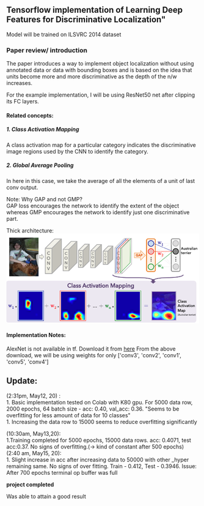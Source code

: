## Tensorflow implementation of Learning Deep Features for Discriminative Localization"

Model will be trained on ILSVRC 2014 dataset

### Paper review/ introduction

The paper introduces a way to implement object localization without using annotated
data or data with bounding boxes and is based on the idea that units become more and more
discriminative as the depth of the n/w increases.

For the example implementation, I will be using ResNet50 net after clipping its FC layers.

#### Related concepts:
##### 1.  Class Activation Mapping
A class activation map for a particular category indicates the discriminative image regions
used by the CNN to identify the category. 
##### 2. Global Average Pooling
In here in this case, we take the average of all the elements of a unit of last conv output.

Note: Why GAP and not GMP?  <br>
GAP loss encourages the network to identify the extent of the object whereas GMP encourages
the network to identify just one discriminative part.

Thick architecture: 
![basic_arch](imgs/basic_arch.png)


#### Implementation Notes:
AlexNet is not available in tf. 
Download it from [here](http://www.cs.toronto.edu/~guerzhoy/tf_alexnet/)
From the above download, we will be using weights for only ['conv3', 'conv2', 'conv1', 'conv5', 'conv4']

## Update:
(2:31pm, May12, 20) : <BR />1. Basic implementation tested on Colab with K80 gpu.
    For 5000 data row, 2000 epochs, 64 batch size - acc: 0.40, val_acc: 0.36. 
    "Seems to be overfitting for less amount of data for 10 classes"
    <BR />1. Increasing the data row to 15000 seems to reduce overfitting significantly<br />
    
(10:30am, May13,20): <br/>1.Training completed for 5000 epochs, 15000 data rows. acc: 0.4071, test acc:0.37. No signs of 
overfitting.(-> kind of constant after 500 epochs) 
(2:40 am, May15, 20): <br/>1. Slight increase in acc after increasing data to 50000 with other _hyper remaining same.
No signs of over fitting. Train - 0.412, Test - 0.3946. Issue: After 700 epochs terminal op buffer was full

**__project completed__**

Was able to attain a good result